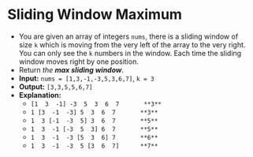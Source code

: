 # Sliding Window Maximum

- You are given an array of integers `nums`, there is a sliding window of size `k` which is moving from the very left of the array to the very right. You can only see the `k` numbers in the window. Each time the sliding window moves right by one position.
- Return *the **max sliding window***.
- **Input:** `nums = [1,3,-1,-3,5,3,6,7]`, `k = 3`
- **Output:** `[3,3,5,5,6,7]`
- **Explanation:**
  - `[1  3  -1] -3  5  3  6  7       **3**`
  - `1 [3  -1  -3] 5  3  6  7       **3**`
  - `1  3 [-1  -3  5] 3  6  7       **5**`
  - `1  3  -1 [-3  5  3] 6  7       **5**`
  - `1  3  -1  -3 [5  3  6] 7       **6**`
  - `1  3  -1  -3  5 [3  6  7]      **7**`